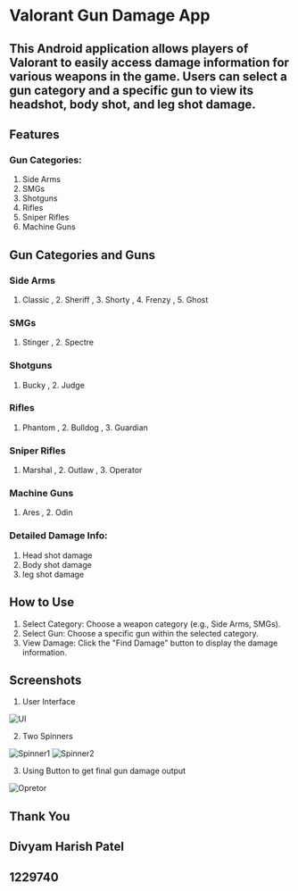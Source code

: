 # Valorant Gun Damage App
 
## This Android application allows players of Valorant to easily access damage information for various weapons in the game. Users can select a gun category and a specific gun to view its headshot, body shot, and leg shot damage. 

## Features
### Gun Categories:
 1. Side Arms 
 2. SMGs
 3. Shotguns
 4. Rifles
 5. Sniper Rifles 
 6. Machine Guns

## Gun Categories and Guns
### Side Arms
 1. Classic , 2. Sheriff , 3. Shorty , 4. Frenzy , 5. Ghost

### SMGs
 1. Stinger , 2. Spectre
 
### Shotguns
 1. Bucky , 2. Judge

### Rifles 
 1. Phantom , 2. Bulldog , 3. Guardian

### Sniper Rifles
 1. Marshal , 2. Outlaw , 3. Operator

### Machine Guns
 1. Ares , 2. Odin


### Detailed Damage Info:
 1. Head shot damage
 2. Body shot damage
 3. leg shot damage



## How to Use
 1. Select Category: Choose a weapon category (e.g., Side Arms, SMGs).
 2. Select Gun: Choose a specific gun within the selected category.
 3. View Damage: Click the "Find Damage" button to display the damage information.

## Screenshots
 1. User Interface 

![UI](https://github.com/user-attachments/assets/8b2a05ce-36d9-4fe1-948c-01850ca680e5)

 2. Two Spinners 

![Spinner1](https://github.com/user-attachments/assets/90fd4f96-47a1-4b68-bdae-34d87235ed14)
![Spinner2](https://github.com/user-attachments/assets/f22a04cd-7117-4eb0-a6cd-61320b9a25b2)

 3. Using Button to get final gun damage output 

![Opretor](https://github.com/user-attachments/assets/e31da7ee-046c-45bb-9111-61bd14149123) 


## Thank You 
## Divyam Harish Patel
## 1229740





